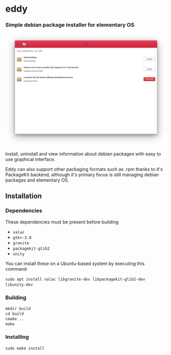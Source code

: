 # eddy

### Simple debian package installer for elementary OS

![screenshot](Screenshot.png)

Install, uninstall and view information about debian packages with easy to use graphical interface.

Eddy can also support other packaging formats such as .rpm thanks to it's PackageKit backend, although it's primary focus is still managing debian packages and elementary OS. 

## Installation

### Dependencies
These dependencies must be present before building
 - `valac`
 - `gtk+-3.0`
 - `granite`
 - `packagekit-glib2`
 - `unity`
 
 You can install these on a Ubuntu-based system by executing this command:
 
 `sudo apt install valac libgranite-dev libpackagekit-glib2-dev libunity-dev`

### Building
```
mkdir build
cd build
cmake ..
make
```

### Installing
`sudo make install`
